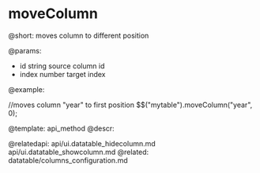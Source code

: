 moveColumn
=============


@short:
	moves column to different position

@params:
- id		string		source column id
- index		number		target index


@example:

//moves column "year" to first position
$$("mytable").moveColumn("year", 0);

@template:	api_method
@descr:

@relatedapi:
	api/ui.datatable_hidecolumn.md
    api/ui.datatable_showcolumn.md
@related:
	datatable/columns_configuration.md
